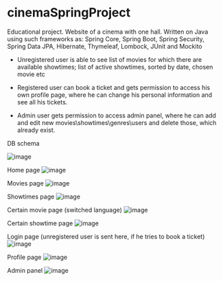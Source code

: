 # cinemaSpringProject

Educational project. Website of a cinema with one hall. 
Written on Java using such frameworks as: Spring Core, Spring Boot, Spring Security, Spring Data JPA, Hibernate, Thymeleaf, Lombock, JUnit and Mockito



- Unregistered user is able to see list of movies for which there are available showtimes; list of active showtimes, sorted by date, chosen movie etc

- Registered user can book a ticket and gets permission to access his own profile page, where he can change his personal information and see all his tickets. 

- Admin user gets permission to access admin panel, where he can add and edit new movies\showtimes\genres\users and delete those, which already exist.

DB schema

![image](https://user-images.githubusercontent.com/82778074/170499744-0cdf1802-d923-4185-96b8-489b85fc6f1b.png)

Home page
![image](https://user-images.githubusercontent.com/82778074/170499859-4e04eb55-98e3-4959-ba0e-657fb8da667d.png)

Movies page
![image](https://user-images.githubusercontent.com/82778074/170499905-19c9c09c-3bc3-45f4-be44-835a23031c67.png)

Showtimes page
![image](https://user-images.githubusercontent.com/82778074/170499981-fc91523b-3a55-44fc-a46c-9847cea52da4.png)

Certain movie page (switched language)
![image](https://user-images.githubusercontent.com/82778074/170500590-80d7b7f2-38c1-4027-8081-7a0bcf3a927f.png)

Certain showtime page 
![image](https://user-images.githubusercontent.com/82778074/170500734-9474864e-75fc-4e63-9a72-15ca0d39f57b.png)

Login page (unregistered user is sent here, if he tries to book a ticket)
![image](https://user-images.githubusercontent.com/82778074/170500861-46356e7b-b1c8-412b-a6f5-a5c90f9c3697.png)

Profile page
![image](https://user-images.githubusercontent.com/82778074/170500939-d2df817a-a2de-464b-8b66-e33ff082a6e1.png)

Admin panel
![image](https://user-images.githubusercontent.com/82778074/170501024-cf9753cc-a3b9-418b-b234-1d2151e59205.png)


